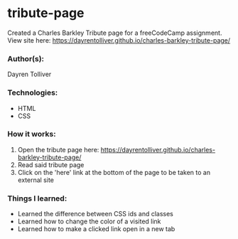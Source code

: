 # tribute-page
Created a Charles Barkley Tribute page for a freeCodeCamp assignment.
View site here: https://dayrentolliver.github.io/charles-barkley-tribute-page/
### Author(s):
Dayren Tolliver

### Technologies:
* HTML
* CSS

### How it works:
1. Open the tribute page here: https://dayrentolliver.github.io/charles-barkley-tribute-page/
2. Read said tribute page
3. Click on the 'here' link at the bottom of the page to be taken to an external site

### Things I learned:
* Learned the difference between CSS ids and classes
* Learned how to change the color of a visited link
* Learned how to make a clicked link open in a new tab
